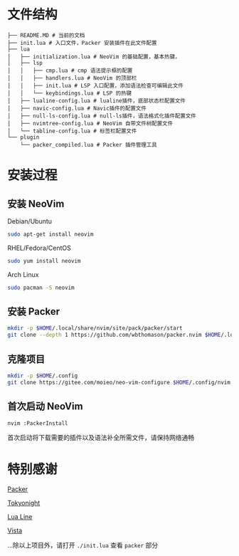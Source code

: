 # 文件结构

```
├── README.MD # 当前的文档
├── init.lua # 入口文件，Packer 安装插件在此文件配置
├── lua
│   ├── initialization.lua # NeoVim 的基础配置，基本热键，
│   ├── lsp
│   │   ├── cmp.lua # cmp 语法提示框的配置
│   │   ├── handlers.lua # NeoVim 的顶部栏
│   │   ├── init.lua # LSP 入口配置，添加语法检查可编辑此文件
│   │   └── keybindings.lua # LSP 的热键
│   ├── lualine-config.lua # lualine插件，底部状态栏配置文件
│   ├── navic-config.lua # Navic插件的配置文件
│   ├── null-ls-config.lua # null-ls插件，语法格式化插件配置文件
│   ├── nvimtree-config.lua # NeoVim 自带文件树配置文件
│   └── tabline-config.lua # 标签栏配置文件
└── plugin
    └── packer_compiled.lua # Packer 插件管理工具
```

# 安装过程

## 安装 NeoVim

Debian/Ubuntu

```bash
sudo apt-get install neovim
```

RHEL/Fedora/CentOS

```bash
sudo yum install neovim
```

Arch Linux

```bash
sudo pacman -S neovim
```

## 安装 Packer

```bash
mkdir -p $HOME/.local/share/nvim/site/pack/packer/start
git clone --depth 1 https://github.com/wbthomason/packer.nvim $HOME/.local/share/nvim/site/pack/packer/start/packer.nvim
```

## 克隆项目

```bash
mkdir -p $HOME/.config
git clone https://gitee.com/moieo/neo-vim-configure $HOME/.config/nvim
```

## 首次启动 NeoVim

```bash
nvim :PackerInstall
```

首次启动将下载需要的插件以及语法补全所需文件，请保持网络通畅

# 特别感谢

[Packer](https://github.com/wbthomason/packer.nvim)

[Tokyonight](https://github.com/folke/tokyonight.nvim)

[Lua Line](https://github.com/nvim-lualine/lualine.nvim)

[Vista](https://github.com/liuchengxu/vista.vim)

...除以上项目外，请打开 `./init.lua` 查看 `packer` 部分
